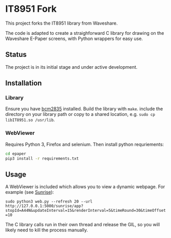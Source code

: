 # IT8951 Fork

This project forks the IT8951 library from Waveshare.

The code is adapted to create a straighforward C library for drawing
on the Waveshare E-Paper screens, with Python wrappers for easy use.

## Status

The project is in its initial stage and under active development.

## Installation

### Library
Ensure you have [bcm2835](https://www.raspberrypi.org/documentation/hardware/raspberrypi/bcm2835/README.md) installed.
Build the library with `make`. include the directory on your library path or copy to a shared location, e.g.
`sudo cp libIT8951.so /usr/lib`.

### WebViewer
Requires Python 3, Firefox and selenium. Then install python requriements:
```sh
cd epaper
pip3 install -r requirements.txt
``` 

## Usage
A WebViewer is included which allows you to view a dynamic webpage.
For example (see [Sunrise](https://github.com/rmehyde/sunrise)):

`sudo python3 web.py --refresh 20 --url http://127.0.0.1:5000/sunrise/app?stopId=A44N&updateInterval=15&renderInterval=5&timeRound=30&timeOffset=10`

The C library calls run in their own thread and release the GIL, so you will likely need to kill the process manually.